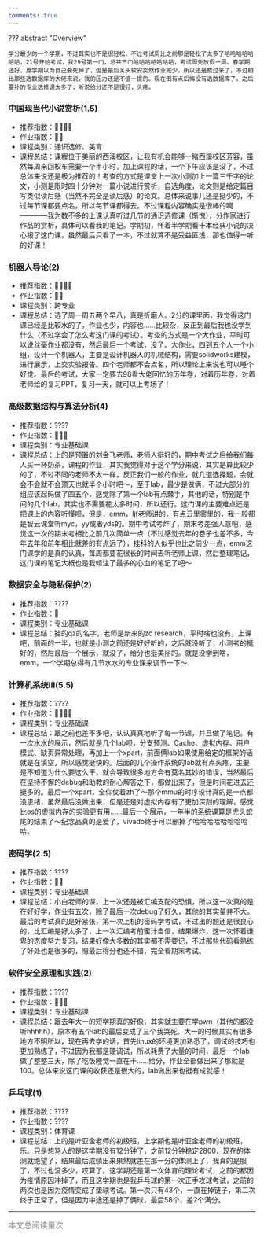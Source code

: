 ```yaml
---
comments: true
---
```


??? abstract "Overview"

    学分最少的一个学期，不过其实也不是很轻松，不过考试周比之前那是轻松了太多了哈哈哈哈哈哈哈，21号开始考试，我29号第一门，总共三门哈哈哈哈哈哈哈，考试周先放假一周。春学期还好，夏学期以为自己要死掉了，但是最后关头软安突然作业减少，所以还是熬过来了，不过相比那些选数据库的大佬来说，我的压力还是不值一提的。现在倒有点后悔没有选数据库了，之后要补的专业选修课太多了，听说给分还不是很好，头疼。
    
### 中国现当代小说赏析(1.5)
- 推荐指数：:star2::star2::star2::star2:
- 作业指数：:star2::star2:
- 课程类别：通识选修、美育
- 课程总结：课程位于美丽的西溪校区，让我有机会能够一睹西溪校区芳容，虽然每周来回校车需要一个半小时，加上课程的话，一个下午应该是没了，不过总体来说还是极为推荐的！考查的方式是课堂上一次小测加上一篇三千字的论文，小测是限时四十分钟对一篇小说进行赏析，自选角度，论文则是给定篇目写类似读后感（当然不完全是读后感）的论文。总体来说事儿还是挺少的，不过每节课都要点名，所以每节课都得去。不过课程内容确实是很棒的啊————我为数不多的上课认真听过几节的通识选修课（惭愧），分作家进行作品的赏析，具体可以看我的笔记。学期初，怀着半学期看十本经典小说的决心报了这门课，虽然最后只看了一本，不过就算不是受益匪浅，那也值得一听的好课！

### 机器人导论(2)
- 推荐指数：:star2::star2::star2::star2:
- 作业指数：:star2::star2:
- 课程类别：跨专业
- 课程总结：选了周一周五两个早八，真是折磨人。2分的课里面，我觉得这门课已经是比较水的了，作业也少，内容也......比较杂，反正到最后我也没学到什么（不过学会了怎么考这门课的考试）。考查的方式是一个大作业，平时可以说丝毫作业都没有，然后最后一个考试，没了。大作业，四到五个人一个小组，设计一个机器人，主要是设计机器人的机械结构，需要solidworks建模，进行展示，上交实验报告。四个老师都不会点名，所以理论上来说也可以睡个好觉。最后的考试，大家一定要去98看大佬回忆的历年卷，对着历年卷，对着老师给的复习PPT，复习一天，就可以上考场了！

### 高级数据结构与算法分析(4)
- 推荐指数：????
- 作业指数：:star2::star2::star2:
- 课程类别：专业基础课
- 课程总结：上的是预置的刘金飞老师，老师人挺好的，期中考试之后给我们每人买一杯奶茶，课程的作业，其实我觉得对于这个学分来说，其实是算比较少的了，不过不同的老师不太一样，反正我们一般的作业，就几道选择题，会就会不会就不会顶天也就半个小时吧～，至于lab，最少是做俩，不过大部分的组应该起码做了四五个，感觉除了第一个lab有点棘手，其他的话，特别是中间的几个lab，其实也不需要花太多时间，所以还行。这门课的主要难点还是把课上的内容听懂呗，但是，emm，ljf老师讲的，有点云里雾里的，我一般都是智云课堂听myc，yy或者yds的。期中考试考炸了，期末考差强人意吧，感觉这一次的期末考相比之前几次简单一点（不过感觉去年的卷子也差不多，今年去年和前年相比就差的有点远了），挂科的人似乎也比之前少一点，emm这门课学的是真的认真，每周都要花很长的时间去听老师上课，然后整理笔记，这门课的笔记大概也是我倾注了最多的心血的笔记了吧～

### 数据安全与隐私保护(2)
- 推荐指数：????
- 作业指数：:star2:
- 课程类别：专业基础课
- 课程总结：挂的qz的名字，老师是新来的zc research，平时啥也没有，上课吧，前面的一半，也就是小测之前还是好好听的，之后就没听了，小测考的挺好的，然后最后一个展示，就没了，给分也挺美丽的。就是没学到啥，emm，一个学期总得有几节水水的专业课来调节一下～

### 计算机系统III(5.5)
- 推荐指数：????
- 作业指数：:star2::star2::star2::star2:
- 课程类别：专业基础课
- 课程总结：跟之前也差不多吧，认认真真地听了每一节课，并且做了笔记。有一次水水的展示，然后就是几个lab呗，分支预测、Cache、虚拟内存、用户模式、缺页异常处理，再加上一个xpart，前面俩lab如果使用给定的框架的话就是在填空，所以感觉挺快的。后面的几个操作系统的lab就有点头疼，主要是不知道为什么要这么干，就会导致很多地方会有莫名其妙的错误，当然最后在坚持不懈的debug和助教的耐心解答之下，都做出来了，但是时间花进去还挺多的。最后一个xpart，全仰仗着zh了～那个mmu的时序设计真的是一点都没思绪，虽然最后没做出来，但是还是对虚拟内存有了更加深刻的理解，感觉比os的虚拟内存的实验更有用......最后一个展示，一年半的系统课算是虎头蛇尾的结束了～纪念品真的是爱了，vivado终于可以删掉了哈哈哈哈哈哈哈哈哈。

### 密码学(2.5)
- 推荐指数：????
- 作业指数：:star2::star2:
- 课程类别：专业基础课
- 课程总结：小白老师的课，上一次还是被汇编支配的恐惧，所以这一次真的是在好好学，作业有五次，除了最后一次debug了好久，其他的其实量并不大。最后的考试真的是好紧张，第一次上机的密码学考试，不过出的题还是很良心的，比汇编是好太多了，上一次汇编考前蜜汁自信，结果爆炸，这一次怀着谦卑的态度努力复习，结果好像大多数的其实都不需要记，不过那些代码看熟练了好处也是很多的，嗯最后得分也还不错，完全看期末考试。

### 软件安全原理和实践(2)
- 推荐指数：????
- 作业指数：:star2::star2::star2:
- 课程类别：专业基础课
- 课程总结：跟去年大一的短学期真的好像，其实就主要在学pwn（其他的都没听hhhhh），原本有五个lab的最后变成了三个我哭死。大一的时候其实有很多地方不明所以，现在再去学的话，首先linux的环境更加熟悉了，调试的技巧也更加熟练了，不过因为我都是硬调试，所以耗费了大量的时间，最后一个lab做了整整三天，除了吃饭睡觉一直在干......给分，作业全都做出来了那就是100。总体来说这门课的收获还是很大的，lab做出来也挺有成就感！

### 乒乓球(1)
- 推荐指数：????
- 作业指数：????
- 课程类别：体育课
- 课程总结：上的是叶亚金老师的初级班，上学期也是叶亚金老师的初级班，乐。只是想骂人的是这学期没有12分钟了，之前12分钟稳定2800，现在的体测就绝望了，结果最后成绩出来果然就差在那一分的体测上了，我真的是服了，不过也没多少，哎算了。这学期还是第一次体育的理论考试，之前的都因为疫情原因冲掉了，而且这学期也是我乒乓球的第一次正手攻球考试，之前的两次也是因为疫情变成了垫球考试。第一次只有43个，一直在掉链子，第二次终于正常了，但是因为中途还是掉了俩球，最后58个，差2个满分。

<hr>
<span id="busuanzi_container_page_pv"><font size="3" color="grey">本文总阅读量<span id="busuanzi_value_page_pv"></span>次</font></span>
<br/>